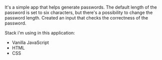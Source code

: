 It's a simple app that helps generate passwords. The default length of the password is set to six characters, but there's a possibility to change the password length. Created an input that checks the correctness of the password.

Stack i'm using in this application:

- Vanilla JavaScript
- HTML
- CSS
